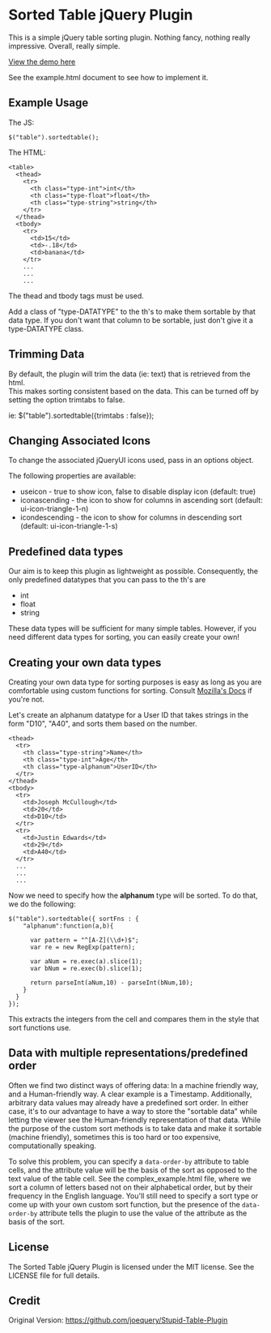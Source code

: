 Sorted Table jQuery Plugin
===========================

This is a simple jQuery table sorting plugin. Nothing fancy, nothing really
impressive. Overall, really simple.

[View the demo here][0]

See the example.html document to see how to implement it. 

Example Usage
-------------

The JS:

    $("table").sortedtable();

The HTML:
  
    <table>
      <thead>
        <tr>
          <th class="type-int">int</th>
          <th class="type-float">float</th>
          <th class="type-string">string</th>
        </tr>
      </thead>
      <tbody>
        <tr>
          <td>15</td>
          <td>-.18</td>
          <td>banana</td>
        </tr>
        ...
        ...
        ...

The thead and tbody tags must be used.  

Add a class of "type-DATATYPE" to the th's to make them sortable by that data
type. If you don't want that column to be sortable, just don't give it a 
type-DATATYPE class.

Trimming Data
-------------

By default, the plugin will trim the data (ie: text) that is retrieved from the html.  
This makes sorting consistent based on the data.  This can be turned off by setting the option trimtabs to false.

ie:
$("table").sortedtable({trimtabs : false});

Changing Associated Icons
-------------------------

To change the associated jQueryUI icons used, pass in an options object.

The following properties are available:
* useicon - true to show icon, false to disable display icon (default: true)
* iconascending - the icon to show for columns in ascending sort (default: ui-icon-triangle-1-n)
* icondescending - the icon to show for columns in descending sort (default: ui-icon-triangle-1-s)

Predefined data types
---------------------

Our aim is to keep this plugin as lightweight as possible. Consequently, the 
only predefined datatypes that you can pass to the th's are

* int
* float
* string

These data types will be sufficient for many simple tables. However, if you need
different data types for sorting, you can easily create your own!

Creating your own data types
----------------------------

Creating your own data type  for sorting purposes is easy as long as you are 
comfortable using custom functions for sorting. Consult [Mozilla's Docs][1] 
if you're not.

[0]: http://joequery.github.com/Stupid-Table-Plugin/
[1]: https://developer.mozilla.org/en/JavaScript/Reference/Global_Objects/Array/sort

Let's create an alphanum datatype for a User ID that takes strings in the 
form "D10", "A40", and sorts them based on the number.

    <thead>
      <tr>
        <th class="type-string">Name</th>
        <th class="type-int">Age</th>
        <th class="type-alphanum">UserID</th>
      </tr>
    </thead>
    <tbody>
      <tr>
        <td>Joseph McCullough</td>
        <td>20</td>
        <td>D10</td>
      </tr>
      <tr>
        <td>Justin Edwards</td>
        <td>29</td>
        <td>A40</td>
      </tr>
      ...
      ...
      ...

Now we need to specify how the **alphanum** type will be sorted. To do that, 
we do the following:

    $("table").sortedtable({ sortFns : {
        "alphanum":function(a,b){

          var pattern = "^[A-Z](\\d+)$";
          var re = new RegExp(pattern);

          var aNum = re.exec(a).slice(1);
          var bNum = re.exec(b).slice(1);

          return parseInt(aNum,10) - parseInt(bNum,10);
        }
      }
    });

This extracts the integers from the cell and compares them in the style
that sort functions use.

Data with multiple representations/predefined order
---------------------------------------------------

Often we find two distinct ways of offering data: In a machine friendly way,
and a Human-friendly way. A clear example is a Timestamp. Additionally, 
arbitrary data values may already have a predefined sort order. In either case, 
it's to our advantage to have a way to store the "sortable data" while letting 
the viewer see the Human-friendly representation of that data. While the
purpose of the custom sort methods is to take data and make it sortable 
(machine friendly), sometimes this is too hard or too expensive, computationally
speaking. 

To solve this problem, you can specify a ```data-order-by``` attribute to 
table cells, and the attribute value will be the basis of the sort as opposed
to the text value of the table cell. See the complex_example.html file, where
we sort a column of letters based not on their alphabetical order, but by their
frequency in the English language. You'll still need to specify a sort type
or come up with your own custom sort function, but the presence of the
```data-order-by``` attribute tells the plugin to use the value of the 
attribute as the basis of the sort.

License
-------

The Sorted Table jQuery Plugin is licensed under the MIT license. See the LICENSE 
file for full details.

Credit
------
Original Version: https://github.com/joequery/Stupid-Table-Plugin